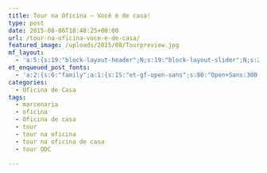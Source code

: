 ```yaml
---
title: Tour na Oficina – Você é de casa!
type: post
date: 2015-08-06T18:48:25+00:00
url: /tour-na-oficina-voce-e-de-casa/
featured_image: /uploads/2015/08/Tourpreview.jpg
mf_layout:
  - 'a:5:{s:19:"block-layout-header";N;s:19:"block-layout-slider";N;s:22:"block-layout-structure";s:10:"full-width";s:25:"block-layout-left_sidebar";s:12:"blog-sidebar";s:26:"block-layout-right_sidebar";s:12:"blog-sidebar";}'
et_enqueued_post_fonts:
  - 'a:2:{s:6:"family";a:1:{s:15:"et-gf-open-sans";s:80:"Open+Sans:300,300italic,regular,italic,600,600italic,700,700italic,800,800italic";}s:6:"subset";a:2:{i:0;s:5:"latin";i:1;s:9:"latin-ext";}}'
categories:
  - Oficina de Casa
tags:
  - marcenaria
  - oficina
  - Oficina de casa
  - tour
  - tour na oficina
  - tour na oficina de casa
  - tour ODC

---
```

&nbsp;
